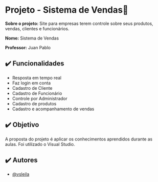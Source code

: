 
# Projeto - Sistema de Vendas📎 

**Sobre o projeto:**
Site para empresas terem controle sobre seus produtos, vendas, clientes e funcionários.

**Nome:** Sistema de Vendas 

**Professor:** Juan Pablo

## ✔️ Funcionalidades


- Resposta em tempo real
- Faz login em conta
- Cadastro de Cliente
- Cadastro de Funcionário
- Controle por Administrador
- Cadastro de produtos
- Cadastro e acompanhamento de vendas

## ✔️ Objetivo

A proposta do projeto é aplicar os conhecimentos aprendidos durante as aulas. 
Foi utilizado o Visual Studio. 


## ✔️  Autores

- [@vsleila](https://github.com/vsleila)

